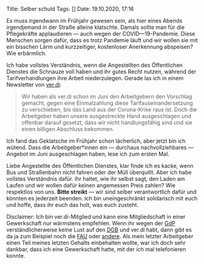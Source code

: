 Title: Selber schuld
Tags: []
Date: 19.10.2020, 17:16

Es muss irgendwann im Frühjahr gewesen sein, als hier eines Abends irgendjemand in der Straße alleine klatschte. Damals sollte man für die Pflegekräfte applaudieren — auch wegen der COVID—19-Pandemie. Diese Menschen sorgen dafür, dass es trotz Pandemie läuft und wir wollen sie mit ein bisschen Lärm und kurzzeitiger, kostenloser Anerkennung abspeisen? Wie erbärmlich.

Ich habe vollstes Verständnis, wenn die Angestellten des Öffentlichen Dienstes die Schnauze voll haben und ihr gutes Recht nutzen, während der Tarifverhandlungen ihre Arbeit niederzulegen. Gerade las ich in einem Newsletter von [ver.di](https://www.verdi.de/):

> Wir haben als ver.di schon im Juni den Arbeitgebern den Vorschlag gemacht, gegen eine Einmalzahlung diese Tarifauseinandersetzung zu verschieben, bis das Land aus der Corona-Krise raus ist. Doch die Arbeitgeber haben unsere ausgestreckte Hand ausgeschlagen und offenbar darauf gesetzt, dass wir nicht handlungsfähig sind und sie einen billigen Abschluss bekommen. 

Ich fand das Geklatsche im Frühjahr schon lächerlich, aber jetzt bin ich wütend. Dass die Arbeitgeber\*innen ein — durchaus nachvollziehbares — Angebot im Juni ausgeschlagen haben, lese ich zum ersten Mal.

Liebe Angestellte des Öffentlichen Dienstes, klar finde ich es kacke, wenn Bus und Straßenbahn nicht fahren oder der Müll überquillt. Aber ich habe vollstes Verständnis dafür. Ihr haltet, wie ihr selbst sagt, den Laden am Laufen und wir wollen dafür keinen angemessen Preis zahlen? Wie respektlos von uns. **Bitte streikt** — wir sind selber verantwortlich dafür und könnten es jederzeit beenden. Ich bin uneingeschränkt solidarisch mit euch und hoffe, dass ihr euch das holt, was euch zusteht.

Disclaimer: Ich bin ver.di-Mitglied und kann eine Mitgliedschaft in einer Gewerkschaft nur wärmstens empfehlen. Wenn ihr wegen der [GdP](https://de.wikipedia.org/wiki/Gewerkschaft_der_Polizei) verständlicherweise keine Lust auf den [DGB](https://de.wikipedia.org/wiki/Deutscher_Gewerkschaftsbund) und ver.di habt, dann gibt es da ja zum Beispiel noch die [FAU](https://www.fau.org/) oder [andere](https://de.wikipedia.org/wiki/Liste_von_Gewerkschaften_in_Deutschland#Sonstige_Gewerkschaften). Als mein letzter Arbeitgeber einen Teil meines letzten Gehalts einbehalten wollte, war ich doch sehr dankbar, dass ich eine Gewerkschaft hatte, mit der ich mal telefonieren konnte.